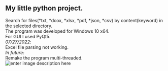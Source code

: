 ## My little python project.

Search for files(*txt, *dcox, *xlsx, *pdf, *json, *csv) by content(keyword) in the selected directory.    
The program was developed for Windows 10 x64.    
For GUI I used PyQt5.   
*07/27/2022*:   
Excel file parsing not working.    
*In future:*   
Remake the program multi-threaded.  
![enter image description here](https://sun9-3.userapi.com/impg/SXDkJqKiEbXh1PnLVKGXuR8ePlCaKQdxh1TFXA/8iHOpcGoqz0.jpg?size=1280x725&quality=96&sign=e75cb780353192ff0bc712b746cca19d&type=album)

